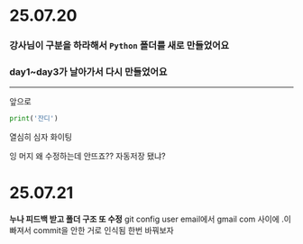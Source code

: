 # 25.07.20
### 강사님이 구분을 하라해서 `Python` 폴더를 새로 만들었어요
### day1~day3가 날아가서 다시 만들었어요
---
앞으로
```python
print('잔디')
```
열심히 심자 화이팅

잉 머지
왜 수정하는데 안뜨죠??
자동저장 됐냐?
# 25.07.21
**누나 피드백 받고 폴더 구조 또 수정**
git config user email에서 gmail com 사이에 .이 빠져서 commit을 안한 거로 인식됨 한번 바꿔보자